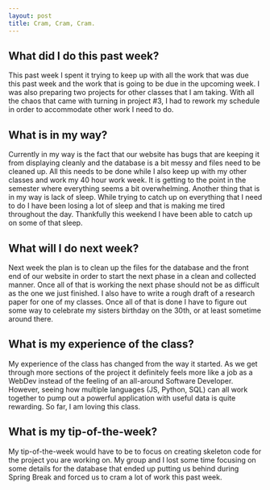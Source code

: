 ```yaml
---
layout: post
title: Cram, Cram, Cram.
---
```

## What did I do this past week?
This past week I spent it trying to keep up with all the work that was due this past week and the work that is going to be due in the upcoming week. I was also preparing two projects for other classes that I am taking. With all the chaos that came with turning in project #3, I had to rework my schedule in order to accommodate other work I need to do.

## What is in my way?
Currently in my way is the fact that our website has bugs that are keeping it from displaying cleanly and the database is a bit messy and files need to be cleaned up. All this needs to be done while I also keep up with my other classes and work my 40 hour work week. It is getting to the point in the semester where everything seems a bit overwhelming. Another thing that is in my way is lack of sleep. While trying to catch up on everything that I need to do I have been losing a lot of sleep and that is making me tired throughout the day. Thankfully this weekend I have been able to catch up on some of that sleep.

## What will I do next week?
Next week the plan is to clean up the files for the database and the front end of our website in order to start the next phase in a clean and collected manner. Once all of that is working the next phase should not be as difficult as the one we just finished. I also have to write a rough draft of a research paper for one of my classes. Once all of that is done I have to figure out some way to celebrate my sisters birthday on the 30th, or at least sometime around there. 

## What is my experience of the class?
My experience of the class has changed from the way it started. As we get through more sections of the project it definitely feels more like a job as a WebDev instead of the feeling of an all-around Software Developer. However, seeing how multiple languages (JS, Python, SQL) can all work together to pump out a powerful application with useful data is quite rewarding. So far, I am loving this class.

## What is my tip-of-the-week?
My tip-of-the-week would have to be to focus on creating skeleton code for the project you are working on. My group and I lost some time focusing on some details for the database that ended up putting us behind during Spring Break and forced us to cram a lot of work this past week.